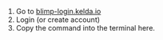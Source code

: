 1. Go to [blimp-login.kelda.io](https://blimp-login.kelda.io)
1. Login (or create account)
1. Copy the command into the terminal here.
